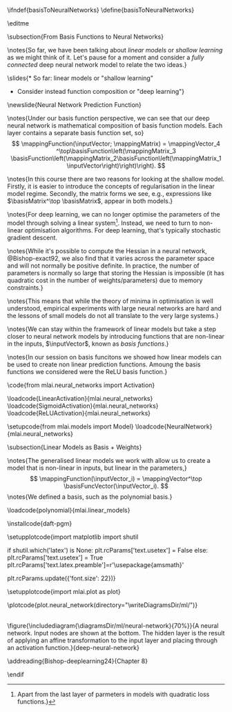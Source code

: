 \ifndef{basisToNeuralNetworks}
\define{basisToNeuralNetworks}

\editme

\subsection{From Basis Functions to Neural Networks}

\notes{So far, we have been talking about *linear models* or *shallow learning* as we might think of it. Let's pause for a moment and consider a *fully connected* deep neural network model to relate the two ideas.}

\slides{* So far: linear models or "shallow learning"
* Consider instead function composition or "deep learning"}

\newslide{Neural Network Prediction Function}

\notes{Under our basis function perspective, we can see that our deep neural network is mathematical composition of basis function models. Each layer contains a separate basis function set, so}
$$
\mappingFunction(\inputVector; \mappingMatrix) = \mappingVector_4 ^\top\basisFunction\left(\mappingMatrix_3 \basisFunction\left(\mappingMatrix_2\basisFunction\left(\mappingMatrix_1 \inputVector\right)\right)\right).
$$

\notes{In this course there are two reasons for looking at the shallow model. Firstly, it is easier to introduce the concepts of regularisation in the linear model regime. Secondly, the matrix forms we see, e.g., expressions like $\basisMatrix^\top \basisMatrix$, appear in both models.}

\notes{For deep learning, we can no longer optimise the parameters of the model through solving a linear system[^quadratic]. Instead, we need to turn to non-linear optimisation algorithms. For deep learning, that's typically stochastic gradient descent.

[^quadratic]: Apart from the last layer of parmeters in models with quadratic loss functions.}

\notes{While it's possible to compute the Hessian in a neural network, @Bishop-exact92, we also find that it varies across the parameter space and will not normally be positive definite. In practice, the number of parameters is normally so large that storing the Hessian is impossible (it has quadratic cost in the number of weights/parameters) due to memory constraints.}

\notes{This means that while the theory of minima in optimisation is well understood, empirical experiments with large neural networks are hard and the lessons of small models do not all translate to the very large systems.}

\notes{We can stay within the framework of linear models but take a step closer to neural network models by introducing functions that are non-linear in the inputs, $\inputVector$, known as *basis functions*.}

\notes{In our session on basis funcitons we showed how linear models can be used to create non linear prediction functions. Amoung the basis functions we considered were the ReLU basis function.}

\code{from mlai.neural_networks import Activation}

\loadcode{LinearActivation}{mlai.neural_networks}
\loadcode{SigmoidActivation}{mlai.neural_networks}
\loadcode{ReLUActivation}{mlai.neural_networks}

\setupcode{from mlai.models import Model}
\loadcode{NeuralNetwork}{mlai.neural_networks}

\subsection{Linear Models as Basis + Weights}

\notes{The generalised linear models we work with allow us to create a model that is non-linear in inputs, but linear in the parameters,}
$$
\mappingFunction(\inputVector_i) = \mappingVector^\top \basisFuncVector(\inputVector_i).
$$
\notes{We defined a basis, such as the polynomial basis.}

\loadcode{polynomial}{mlai.linear_models}

\installcode{daft-pgm}

\setupplotcode{import matplotlib
import shutil

if shutil.which('latex') is None:
    plt.rcParams['text.usetex'] = False
else:
    plt.rcParams['text.usetex'] = True
    plt.rcParams['text.latex.preamble']=r'\usepackage{amsmath}'

plt.rcParams.update({'font.size': 22})}

\setupplotcode{import mlai.plot as plot}

\plotcode{plot.neural_network(directory="\writeDiagramsDir/ml/")}

\
\figure{\includediagram{\diagramsDir/ml/neural-network}{70%}}{A neural network. Input nodes are shown at the bottom. The hidden layer is the result of applying an affine transformation to the input layer and placing through an activation function.}{deep-neural-network}

\addreading{Bishop-deeplearning24}{Chapter 8}


\endif

